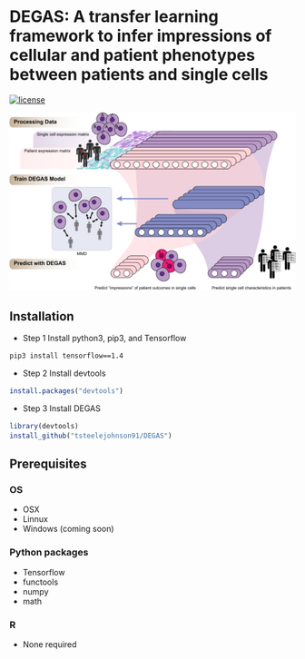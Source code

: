 # DEGAS: A transfer learning framework to infer impressions of cellular and patient phenotypes between patients and single cells

[![license](https://img.shields.io/github/license/mashape/apistatus.svg?maxAge=2592000)](LICENSE)

![DEGAS](figures/DEGAS.png "DEGAS")

## Installation
* Step 1 Install python3, pip3, and Tensorflow
```bash
pip3 install tensorflow==1.4
```

* Step 2 Install devtools
```R
install.packages("devtools")
```
* Step 3 Install DEGAS
```R
library(devtools)
install_github("tsteelejohnson91/DEGAS")
```

## Prerequisites

### OS
* OSX
* Linnux
* Windows (coming soon)

### Python packages
* Tensorflow
* functools
* numpy
* math

### R
* None required
